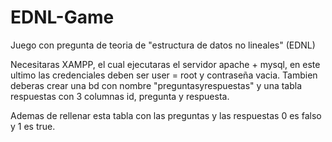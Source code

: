 # EDNL-Game
Juego con pregunta de teoria de "estructura de datos no lineales" (EDNL)

Necesitaras XAMPP, el cual ejecutaras el servidor apache + mysql, en este ultimo las credenciales deben ser user = root y contraseña vacia. Tambien deberas crear una bd con nombre "preguntasyrespuestas" y una tabla respuestas con 3 columnas id, pregunta y respuesta.

Ademas de rellenar esta tabla con las preguntas y las respuestas 0 es falso y 1 es true.
